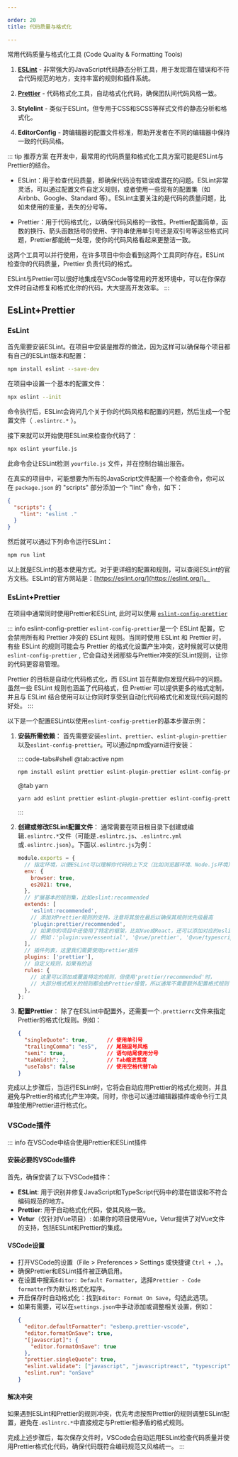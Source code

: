 ```yaml
---

order: 20
title: 代码质量与格式化

---
```



常用代码质量与格式化工具 (Code Quality & Formatting Tools)

1. [**ESLint**](https://zh-hans.eslint.org/docs/latest/use/getting-started) - 非常强大的JavaScript代码静态分析工具，用于发现潜在错误和不符合代码规范的地方，支持丰富的规则和插件系统。


2. [**Prettier**](https://prettier.io/)  - 代码格式化工具，自动格式化代码，确保团队间代码风格一致。


3. **Stylelint** - 类似于ESLint，但专用于CSS和SCSS等样式文件的静态分析和格式化。


4. **EditorConfig** - 跨编辑器的配置文件标准，帮助开发者在不同的编辑器中保持一致的代码风格。


::: tip 推荐方案
在开发中，最常用的代码质量和格式化工具方案可能是ESLint与Prettier的结合。

- ESLint：用于检查代码质量，即确保代码没有错误或潜在的问题。ESLint非常灵活，可以通过配置文件自定义规则，或者使用一些现有的配置集（如 Airbnb、Google、Standard 等）。ESLint主要关注的是代码的质量问题，比如未使用的变量，丢失的分号等。

- Prettier：用于代码格式化，以确保代码风格的一致性。Prettier配置简单，函数的换行、箭头函数括号的使用、字符串使用单引号还是双引号等这些格式问题，Prettier都能统一处理，使你的代码风格看起来更整洁一致。

这两个工具可以并行使用，在许多项目中你会看到这两个工具同时存在。ESLint 检查你的代码质量，Prettier 负责代码的格式。

ESLint与Prettier可以很好地集成在VSCode等常用的开发环境中，可以在你保存文件时自动修复和格式化你的代码，大大提高开发效率。
:::



## EsLint+Prettier

### EsLint
首先需要安装ESLint。在项目中安装是推荐的做法，因为这样可以确保每个项目都有自己的ESLint版本和配置：

```bash
npm install eslint --save-dev
```

在项目中设置一个基本的配置文件：

```bash
npx eslint --init
```

命令执行后，ESLint会询问几个关于你的代码风格和配置的问题，然后生成一个配置文件（ `.eslintrc.*` ）。 

接下来就可以开始使用ESLint来检查你代码了：

```bash
npx eslint yourfile.js
```

此命令会让ESLint检测 `yourfile.js` 文件，并在控制台输出报告。

在真实的项目中，可能想要为所有的JavaScript文件配置一个检查命令，你可以在 `package.json` 的 "scripts" 部分添加一个 "lint" 命令，如下：

```json
{
  "scripts": {
    "lint": "eslint ."
  }
}
```

然后就可以通过下列命令运行ESLint：

```bash
npm run lint
```

以上就是ESLint的基本使用方式。对于更详细的配置和规则，可以查阅ESLint的官方文档。ESLint的官方网站是：[https://eslint.org/](https://eslint.org/)。




### EsLint+Prettier

在项目中通常同时使用Prettier和ESLint, 此时可以使用 [`eslint-config-prettier`](https://github.com/prettier/eslint-config-prettier#installation)

::: info eslint-config-prettier
 `eslint-config-prettier`是一个 ESLint 配置，它会禁用所有和 Prettier 冲突的 ESLint 规则。当同时使用 ESLint 和 Prettier 时，有些 ESLint 的规则可能会与 Prettier 的格式化设置产生冲突，这时候就可以使用 `eslint-config-prettier` , 它会自动关闭那些与Prettier冲突的ESLint规则，让你的代码更容易管理。

Prettier 的目标是自动化代码格式化，而 ESLint 旨在帮助你发现代码中的问题。虽然一些 ESLint 规则也涵盖了代码格式，但 Prettier 可以提供更多的格式定制，并且与 ESLint 结合使用可以让你同时享受到自动化代码格式化和发现代码问题的好处。
:::


以下是一个配置ESLint以使用`eslint-config-prettier`的基本步骤示例：

1. **安装所需依赖**：
首先需要安装`eslint`、`prettier`、`eslint-plugin-prettier`以及`eslint-config-prettier`。可以通过npm或yarn进行安装：

   ::: code-tabs#shell
   @tab:active npm
   ```bash
   npm install eslint prettier eslint-plugin-prettier eslint-config-prettier --save-dev
   ```
   @tab yarn
   ```bash
   yarn add eslint prettier eslint-plugin-prettier eslint-config-prettier --dev
   ```
   :::

2. **创建或修改ESLint配置文件**：
   通常需要在项目根目录下创建或编辑`.eslintrc.*`文件（可能是`.eslintrc.js`、`.eslintrc.yml`或`.eslintrc.json`）。下面以`.eslintrc.js`为例：

   ```javascript
   module.exports = {
     // 指定环境，以便ESLint可以理解你代码的上下文（比如浏览器环境、Node.js环境）
     env: {
       browser: true,
       es2021: true,
     },
     // 扩展基本的规则集，比如eslint:recommended
     extends: [
       'eslint:recommended',
       // 添加对Prettier规则的支持，注意将其放在最后以确保其规则优先级最高
       'plugin:prettier/recommended',
       // 如果你的项目中还使用了特定的框架，比如Vue或React，还可以添加对应的eslint配置
       // 例如：'plugin:vue/essential', '@vue/prettier', '@vue/typescript/recommended'
     ],
     // 插件列表，这里我们需要使用prettier插件
     plugins: ['prettier'],
     // 自定义规则，如果有的话
     rules: {
       // 这里可以添加或覆盖特定的规则，但使用'prettier/recommended'时，
       // 大部分格式相关的规则都会由Prettier接管，所以通常不需要额外配置格式规则
     },
   };
   ```

3. **配置Prettier**：
   除了在ESLint中配置外，还需要一个`.prettierrc`文件来指定Prettier的格式化规则。例如：

   ```json
   {
     "singleQuote": true,      // 使用单引号
     "trailingComma": "es5",   // 尾随逗号风格
     "semi": true,             // 语句结尾使用分号
     "tabWidth": 2,            // Tab缩进宽度
     "useTabs": false          // 使用空格代替Tab
   }
   ```

完成以上步骤后，当运行ESLint时，它将会自动应用Prettier的格式化规则，并且避免与Prettier的格式化产生冲突。同时，你也可以通过编辑器插件或命令行工具单独使用Prettier进行格式化。


### VSCode插件

::: info 在VSCode中结合使用Prettier和ESLint插件

#### 安装必要的VSCode插件

首先，确保安装了以下VSCode插件：
- **ESLint**: 用于识别并修复JavaScript和TypeScript代码中的潜在错误和不符合编码规范的地方。
- **Prettier**: 用于自动格式化代码，使其风格一致。
- **Vetur**（仅针对Vue项目）: 如果你的项目使用Vue，Vetur提供了对Vue文件的支持，包括ESLint和Prettier的集成。

#### VSCode设置

- 打开VSCode的设置（File > Preferences > Settings 或快捷键 `Ctrl + ,`）。
- 确保Prettier和ESLint插件被正确启用。
- 在设置中搜索`Editor: Default Formatter`，选择`Prettier - Code formatter`作为默认格式化程序。
- 开启保存时自动格式化：找到`Editor: Format On Save`，勾选此选项。
- 如果有需要，可以在`settings.json`中手动添加或调整相关设置，例如：
  ```json
  {
    "editor.defaultFormatter": "esbenp.prettier-vscode",
    "editor.formatOnSave": true,
    "[javascript]": {
      "editor.formatOnSave": true
    },
    "prettier.singleQuote": true,
    "eslint.validate": ["javascript", "javascriptreact", "typescript", "typescriptreact"],
    "eslint.run": "onSave"
  }
  ```

#### 解决冲突

如果遇到ESLint和Prettier的规则冲突，优先考虑按照Prettier的规则调整ESLint配置，避免在`.eslintrc.*`中直接规定与Prettier相矛盾的格式规则。

完成上述步骤后，每次保存文件时，VSCode会自动运用ESLint检查代码质量并使用Prettier格式化代码，确保代码既符合编码规范又风格统一。
:::